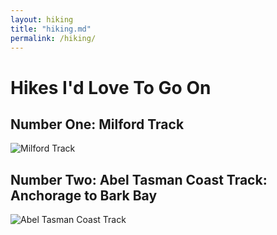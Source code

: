 ```yaml
---
layout: hiking
title: "hiking.md"
permalink: /hiking/
---
```



# Hikes I'd Love To Go On

## Number One: Milford Track

![Milford Track](https://www.ultimatehikes.co.nz/media/90343/boatshed-bridge.jpg?center=0.56950672645739908,0.57784431137724546&width=1800)

## Number Two: Abel Tasman Coast Track: Anchorage to Bark Bay

![Abel Tasman Coast Track](https://encrypted-tbn0.gstatic.com/images?q=tbn:ANd9GcRxlNKmDDQXubC5orTy_GSN_DUZDwQN6JyoJPp3BmPtA3wWuaM39gIunwY&s=10)

<br>

<br>

<br>

<br>

<br>

<br>

<br>

<br>

<br>

<br>

<br>

<br>

<br>

<br>

<br>

<br>
